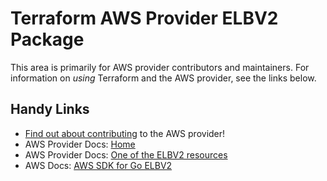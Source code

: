 # Terraform AWS Provider ELBV2 Package

This area is primarily for AWS provider contributors and maintainers. For information on _using_ Terraform and the AWS provider, see the links below.


## Handy Links

* [Find out about contributing](https://hashicorp.github.io/terraform-provider-aws/#contribute) to the AWS provider!
* AWS Provider Docs: [Home](https://registry.terraform.io/providers/hashicorp/aws/latest/docs)
* AWS Provider Docs: [One of the ELBV2 resources](https://registry.terraform.io/providers/hashicorp/aws/latest/docs/resources/lb)
* AWS Docs: [AWS SDK for Go ELBV2](https://docs.aws.amazon.com/sdk-for-go/api/service/elbv2/)
